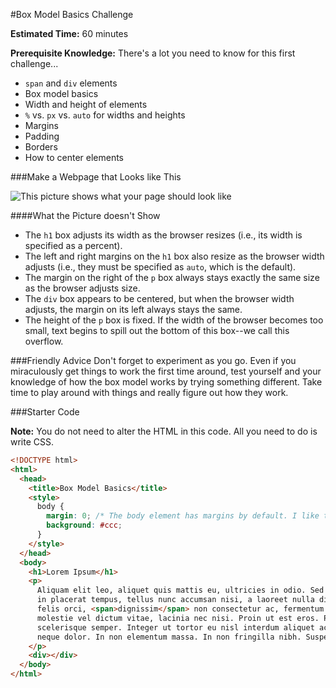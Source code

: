 #Box Model Basics Challenge

**Estimated Time:** 60 minutes

**Prerequisite Knowledge:** There's a lot you need to know for this first challenge...

* `span` and `div` elements
* Box model basics
* Width and height of elements
* `%` vs. `px` vs. `auto` for widths and heights
* Margins
* Padding
* Borders
* How to center elements

###Make a Webpage that Looks like This 

![This picture shows what your page should look like](http://christensenacademy.org/modules/css-layouts/challenges/box-model-basics-challenge.png)

####What the Picture doesn't Show

* The `h1` box adjusts its width as the browser resizes (i.e., its width is specified as a percent).
* The left and right margins on the `h1` box also resize as the browser width adjusts (i.e., they must be specified as `auto`, which is the default).
* The margin on the right of the `p` box always stays exactly the same size as the browser adjusts size. 
* The `div` box appears to be centered, but when the browser width adjusts, the margin on its left always stays the same.
* The height of the `p` box is fixed. If the width of the browser becomes too small, text begins to spill out the bottom of this box--we call this overflow.

###Friendly Advice
Don't forget to experiment as you go. Even if you miraculously get things to work the first time around, test yourself and your knowledge of how the box model works by trying something different. Take time to play around with things and really figure out how they work.

###Starter Code

**Note:** You do not need to alter the HTML in this code. All you need to do is write CSS.

```html
<!DOCTYPE html>
<html>
  <head>
    <title>Box Model Basics</title>
    <style>
      body { 
        margin: 0; /* The body element has margins by default. I like to turn them off. */
        background: #ccc;
      }
    </style>
  </head>
  <body>
    <h1>Lorem Ipsum</h1>
    <p>
      Aliquam elit leo, aliquet quis mattis eu, ultricies in odio. Sed porttitor, ligula 
      in placerat tempus, tellus nunc accumsan nisi, a laoreet nulla diam sed neque. Praesent 
      felis orci, <span>dignissim</span> non consectetur ac, fermentum id lectus. Duis neque tortor, 
      molestie vel dictum vitae, lacinia nec nisi. Proin ut est eros. Proin commodo est vitae dui 
      scelerisque semper. Integer ut tortor eu nisl interdum aliquet ac sit amet odio. Proin ut 
      neque dolor. In non elementum massa. In non fringilla nibh. Suspendisse a tortor neque.
    </p>
    <div></div>
  </body>
</html>

```
